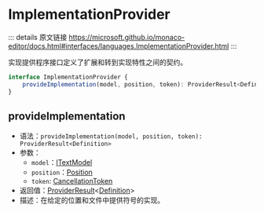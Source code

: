 # ImplementationProvider
        
::: details 原文链接
https://microsoft.github.io/monaco-editor/docs.html#interfaces/languages.ImplementationProvider.html
:::

实现提供程序接口定义了扩展和转到实现特性之间的契约。

```ts
interface ImplementationProvider {
    provideImplementation(model, position, token): ProviderResult<Definition>;
}
```

## provideImplementation
- 语法：`provideImplementation(model, position, token): ProviderResult<Definition>`
- 参数：
  - `model`：[ITextModel](/api/editor/ITextModel.md)
  - `position`：[Position](/api/Position.md)
  - `token`: [CancellationToken](/api/CancellationToken.md)
- 返回值：[ProviderResult](/api/languages/ProviderResult.md)<[Definition](/api/languages/Definition.md)>
- 描述：在给定的位置和文件中提供符号的实现。